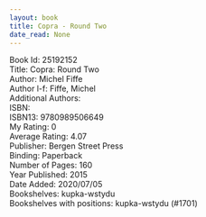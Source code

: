 ```yaml
---
layout: book
title: Copra - Round Two
date_read: None
---
```


Book Id: 25192152<br />
Title: Copra: Round Two<br />
Author: Michel Fiffe<br />
Author l-f: Fiffe, Michel<br />
Additional Authors: <br />
ISBN: <br />
ISBN13: 9780989506649<br />
My Rating: 0<br />
Average Rating: 4.07<br />
Publisher: Bergen Street Press<br />
Binding: Paperback<br />
Number of Pages: 160<br />
Year Published: 2015<br />
Date Added: 2020/07/05<br />
Bookshelves: kupka-wstydu<br />
Bookshelves with positions: kupka-wstydu (#1701)<br />

